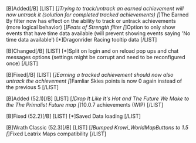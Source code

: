 [B]Added[/B]
[LIST]
[*]Trying to track/untrack an earned achievement will now untrack it (solution for completed tracked achievements)
[*]The Earned By filter now has effect on the ability to track or untrack achievements (more logical behavior)
[*]Feats of Strength filter
[*]Option to only show events that have time data available (will prevent showing events saying 'No time data available')
[*]Dragonrider Racing tooltip data
[/LIST]

[B]Changed[/B]
[LIST]
[*]Split on login and on reload pop ups and chat messages options (settings might be corrupt and need to be reconfigured once)
[/LIST]

[B]Fixed[/B]
[LIST]
[*]Earning a tracked achievement should now also untrack the achievement
[*]Famliar Skies points is now 0 again instead of the previous 5
[/LIST]

[B]Added (52.1)[/B]
[LIST]
[*]Drop It Like It's Hot and The Future We Make to the The Primalist Future map
[*]10.0.7 achievements (WIP)
[/LIST]

[B]Fixed (52.2)[/B]
[LIST]
[*]Saved Data loading
[/LIST]

[B]Wrath Classic (52.3)[/B]
[LIST]
[*]Bumped Krowi_WorldMapButtons to 1.5
[*]Fixed Leatrix Maps compatibility
[/LIST]
